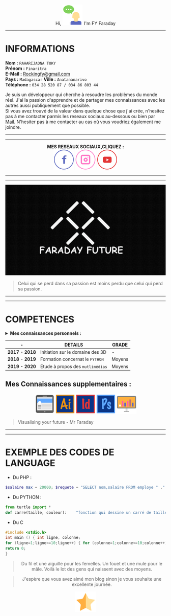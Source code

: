 <center>

Hi, ![Salut](studenttalk.png) I'm FY Faraday
</center>

___

# **INFORMATIONS**

**Nom :** `RAHARIJAONA TOKY`  
**Prénom :** `Finaritra`  
**E-Mail :** Rockingfy@gmail.com  
**Pays :** `Madagascar`    **Ville :** `Anatananarivo`  
**Téléphone :** `034 28 520 87 / 034 86 803 44`  

Je suis un développeur qui cherche à resoudre les problèmes du monde réel. J'ai la passion d'apprendre et de partager mes connaissances avec les autres aussi publiquement que possible.  
Si vous avez trouvé de la valeur dans quelque chose que j'ai crée, n'hesitez pas à me contacter parmis les reseaux sociaux au-dessous ou bien par [Mail](Rockingfy@gmail.com). N'hesiter pas à me contacter au cas où vous voudriez également me joindre.  

___
___
<center>

**MES RESEAUX SOCIAUX,CLIQUEZ :**  
[![Facebook](fbico.png)](http://www.facebook.com/mrfaraday.code365)
[![Instagram](instico.png)](http://www.instagram.com/code365)
[![Youtube](ytico.png)](http://www.youtube.com/tokyfinaritra)

</center>

____
____
<center>

![Dossier Dev](Faraday.png)

</center>

> Celui qui se perd dans sa passion est moins perdu que celui qui perd sa passion.
___
___

# **COMPETENCES**
<details>
    <summary><strong>Mes connaissances personnels :</strong></summary> 
        - Wordpress<br>  
        - Elementor<br>
        - Python<br>
        - Django<br>
        - Html et CSS<br>
        - Blender<br>
        - Archicad<br> 
</details>


| - | DETAILS | GRADE |
|---|---|---|
|**2017 - 2018**|Initiation sur le domaine des 3D |-| 
|**2018 - 2019**|Formation concernat le `PYTHON` |Moyens|
|**2019 - 2020**|Etude à propos des `mutlimédias` |Moyens|  


## Mes Connaissances supplementaires :

<center>

![Social](social.png)![AI](ai.png)![ID](id.png)![PS](ps.png)![DISPSTAT](displaystats.png)

</center>

> Visualising your future - Mr Faraday

___
___
 
 # **EXEMPLE DES CODES DE LANGUAGE**

* Du PHP :
 ```php
 $salaire max = 20000; $requete = "SELECT nom,salaire FROM employe " ." WHERE salaire <= $salaire max"; $resultat = mysql query($requete,$connect) or die(’Erreur durant l’execution de la requete’); print "<h3>Employ´es gagnant moins de " ."$salaire max euros par an</h3>"; while ($nuplet = mysql fetch assoc($resultat)) { $nom = $nuplet[’nom’]; $sal = $nuplet[’salaire’]; print "<p>$nom gagne $salaire euros par ans.</p>"; }
  ``` 
* Du PYTHON :
```Python
from turtle import *
def carre(taille, couleur):    "fonction qui dessine un carré de taille et de couleur déterminées"    color(couleur)    c =0    while c <4:        forward(taille)        right(90)        c = c +1
```
* Du C
```C
#include <stdio.h>
int main () { int ligne, colonne;
for (ligne=1;ligne<=10;ligne++) { for (colonne=1;colonne<=10;colonne++) { printf("%4d",ligne*colonne); /* affichage sur 4 caractères */ } printf("\n"); }
return 0;
}
```
<center>

> Du fil et une aiguille pour les femelles. Un fouet et une mule pour le mâle. Voilà le lot des gens qui naissent avec des moyens.

> J'espère que vous avez aimé mon blog sinon je vous souhaite une excellente journée.

![Star](star.png)

</center>
